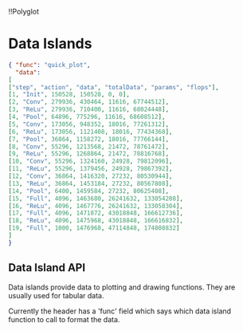 !!Polyglot
# Data Islands
```json
{ "func": "quick_plot", 
  "data":
[
["step", "action", "data", "totalData", "params", "flops"],
[1, "Init", 150528, 150528, 0, 0],
[2, "Conv", 279936, 430464, 11616, 67744512],
[3, "ReLu", 279936, 710400, 11616, 68024448],
[4, "Pool", 64896, 775296, 11616, 68608512],
[5, "Conv", 173056, 948352, 18016, 77261312],
[6, "ReLu", 173056, 1121408, 18016, 77434368],
[7, "Pool", 36864, 1158272, 18016, 77766144],
[8, "Conv", 55296, 1213568, 21472, 78761472],
[9, "ReLu", 55296, 1268864, 21472, 78816768],
[10, "Conv", 55296, 1324160, 24928, 79812096],
[11, "ReLu", 55296, 1379456, 24928, 79867392],
[12, "Conv", 36864, 1416320, 27232, 80530944],
[13, "ReLu", 36864, 1453184, 27232, 80567808],
[14, "Pool", 6400, 1459584, 27232, 80625408],
[15, "Full", 4096, 1463680, 26241632, 133054208],
[16, "ReLu", 4096, 1467776, 26241632, 133058304],
[17, "Full", 4096, 1471872, 43018848, 166612736],
[18, "ReLu", 4096, 1475968, 43018848, 166616832],
[19, "Full", 1000, 1476968, 47114848, 174808832]
]
}
```
## Data Island API
Data islands provide data to plotting and drawing functions. They are usually used for tabular data.

Currently the header has a 'func' field which says which data island function to call to format the data. 

